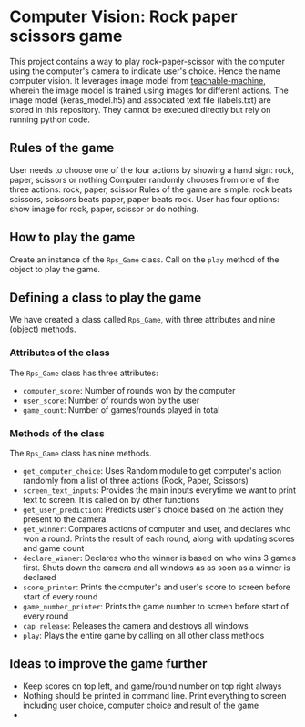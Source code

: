 # Computer Vision: Rock paper scissors game
This project contains a way to play rock-paper-scissor with the computer using the computer's camera to indicate user's choice. Hence the name computer vision. It leverages image model from [teachable-machine]([url](https://teachablemachine.withgoogle.com/)), wherein the image model is trained using images for different actions. The image model (keras_model.h5) and associated text file (labels.txt) are stored in this repository. They cannot be executed directly but rely on running python code.

## Rules of the game
User needs to choose one of the four actions by showing a hand sign: rock, paper, scissors or nothing
Computer randomly chooses from one of the three actions: rock, paper, scissor
Rules of the game are simple: rock beats scissors, scissors beats paper, paper beats rock. User has four options: show image for rock, paper, scissor or do nothing.

## How to play the game
Create an instance of the `Rps_Game` class. Call on the `play` method of the object to play the game.

## Defining a class to play the game
We have created a class called `Rps_Game`, with three attributes and nine (object) methods.

### Attributes of the class
The `Rps_Game` class has three attributes:
- `computer_score`: Number of rounds won by the computer
- `user_score`: Number of rounds won by the user
- `game_count`: Number of games/rounds played in total

### Methods of the class
The `Rps_Game` class has nine methods.
- `get_computer_choice`: Uses Random module to get computer's action randomly from a list of three actions (Rock, Paper, Scissors)
- `screen_text_inputs`: Provides the main inputs everytime we want to print text to screen. It is called on by other functions
- `get_user_prediction`: Predicts user's choice based on the action they present to the camera.
- `get_winner`: Compares actions of computer and user, and declares who won a round. Prints the result of each round, along with updating scores and game count
- `declare_winner`: Declares who the winner is based on who wins 3 games first. Shuts down the camera and all windows as as soon as a winner is declared
- `score_printer`: Prints the computer's and user's score to screen before start of every round
- `game_number_printer`: Prints the game number to screen before  start of every round
- `cap_release`: Releases the camera and destroys all windows
- `play`: Plays the entire game by calling on all other class methods

## Ideas to improve the game further
- Keep scores on top left, and game/round number on top right always
- Nothing should be printed in command line. Print everything to screen including user choice, computer choice and result of the game
- 
